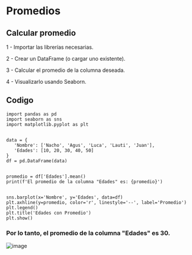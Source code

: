 # Promedios
## Calcular promedio

1 - Importar las librerías necesarias.

2 - Crear un DataFrame (o cargar uno existente).

3 - Calcular el promedio de la columna deseada.

4 - Visualizarlo usando Seaborn.
## Codigo
 ~~~~
import pandas as pd
import seaborn as sns
import matplotlib.pyplot as plt


data = {
    'Nombre': ['Nacho', 'Agus', 'Luca', 'Lauti', 'Juan'],
    'Edades': [10, 20, 30, 40, 50]
}
df = pd.DataFrame(data)


promedio = df['Edades'].mean()
print(f'El promedio de la columna "Edades" es: {promedio}')


sns.barplot(x='Nombre', y='Edades', data=df)
plt.axhline(y=promedio, color='r', linestyle='--', label='Promedio')
plt.legend()
plt.title('Edades con Promedio')
plt.show()
~~~~
### Por lo tanto, el promedio de la columna "Edades" es 30.

![image](https://github.com/user-attachments/assets/ed43d69f-439c-4c1f-a018-f0330042d2df)
